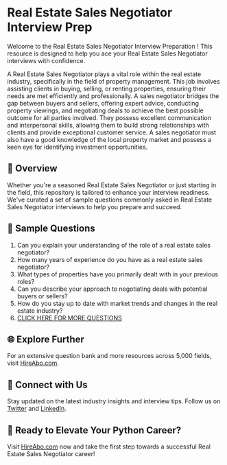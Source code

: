 # Real Estate Sales Negotiator Interview Prep

Welcome to the Real Estate Sales Negotiator Interview Preparation ! This resource is designed to help you ace your Real Estate Sales Negotiator interviews with confidence.

A Real Estate Sales Negotiator plays a vital role within the real estate industry, specifically in the field of property management. This job involves assisting clients in buying, selling, or renting properties, ensuring their needs are met efficiently and professionally. A sales negotiator bridges the gap between buyers and sellers, offering expert advice, conducting property viewings, and negotiating deals to achieve the best possible outcome for all parties involved. They possess excellent communication and interpersonal skills, allowing them to build strong relationships with clients and provide exceptional customer service. A sales negotiator must also have a good knowledge of the local property market and possess a keen eye for identifying investment opportunities.

## 🚀 Overview

Whether you're a seasoned Real Estate Sales Negotiator or just starting in the field, this repository is tailored to enhance your interview readiness. We've curated a set of sample questions commonly asked in Real Estate Sales Negotiator interviews to help you prepare and succeed.

## 📝 Sample Questions

1. Can you explain your understanding of the role of a real estate sales negotiator?
2. How many years of experience do you have as a real estate sales negotiator?
3. What types of properties have you primarily dealt with in your previous roles?
4. Can you describe your approach to negotiating deals with potential buyers or sellers?
5. How do you stay up to date with market trends and changes in the real estate industry?
6. [CLICK HERE FOR MORE QUESTIONS](https://hireabo.com/job/21_0_25/Real%20Estate%20Sales%20Negotiator)

## 🌐 Explore Further

For an extensive question bank and more resources across 5,000 fields, visit [HireAbo.com](https://www.hireabo.com).

## 📱 Connect with Us

Stay updated on the latest industry insights and interview tips. Follow us on [Twitter](https://twitter.com/hireabo) and [LinkedIn](https://www.linkedin.com/in/hire-abo-3609972a8/).

## 🚀 Ready to Elevate Your Python Career?

Visit [HireAbo.com](https://www.hireabo.com) now and take the first step towards a successful Real Estate Sales Negotiator career!